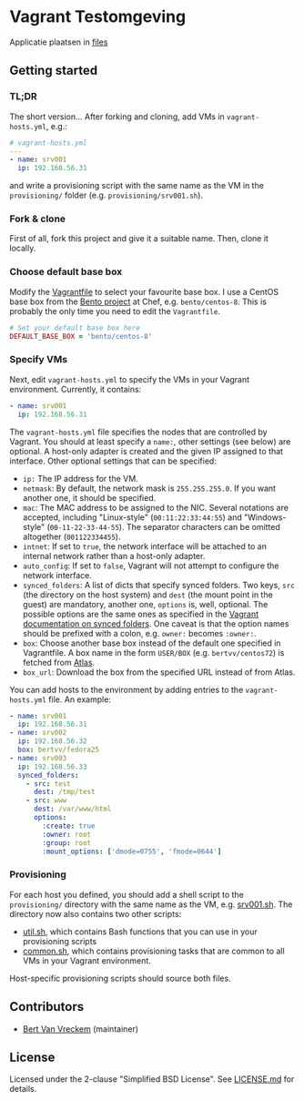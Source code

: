 # Vagrant Testomgeving

Applicatie plaatsen in [files](files/)


## Getting started

### TL;DR

The short version... After forking and cloning, add VMs in `vagrant-hosts.yml`, e.g.:

```Yaml
# vagrant-hosts.yml
---
- name: srv001
  ip: 192.168.56.31
```

and write a provisioning script with the same name as the VM in the `provisioning/` folder (e.g. `provisioning/srv001.sh`).

### Fork & clone

First of all, fork this project and give it a suitable name. Then, clone it locally.

### Choose default base box

Modify the [Vagrantfile](Vagrantfile) to select your favourite base box. I use a CentOS base box from the [Bento project](https://app.vagrantup.com/bento) at Chef, e.g.  `bento/centos-8`. This is probably the only time you need to edit the `Vagrantfile`.

```Ruby
# Set your default base box here
DEFAULT_BASE_BOX = 'bento/centos-8'
```

### Specify VMs

Next, edit `vagrant-hosts.yml` to specify the VMs in your Vagrant environment. Currently, it contains:

```Yaml
- name: srv001
  ip: 192.168.56.31
```

The `vagrant-hosts.yml` file specifies the nodes that are controlled by Vagrant. You should at least specify a `name:`, other settings (see below) are optional. A host-only adapter is created and the given IP assigned to that interface. Other optional settings that can be specified:

- `ip:` The IP address for the VM.
- `netmask`: By default, the network mask is `255.255.255.0`. If you want another one, it should be specified.
- `mac`: The MAC address to be assigned to the NIC. Several notations are accepted, including "Linux-style" (`00:11:22:33:44:55`) and "Windows-style" (`00-11-22-33-44-55`). The separator characters can be omitted altogether (`001122334455`).
- `intnet`: If set to `true`, the network interface will be attached to an internal network rather than a host-only adapter.
- `auto_config`: If set to `false`, Vagrant will not attempt to configure the network interface.
- `synced_folders`: A list of dicts that specify synced folders. Two keys, `src` (the directory on the host system) and `dest` (the mount point in the guest) are mandatory, another one, `options` is, well, optional. The possible options are the same ones as specified in the [Vagrant documentation on synced folders](http://docs.vagrantup.com/v2/synced-folders/basic_usage.html). One caveat is that the option names should be prefixed with a colon, e.g. `owner:` becomes `:owner:`.
- `box`: Choose another base box instead of the default one specified in Vagrantfile. A box name in the form `USER/BOX` (e.g. `bertvv/centos72`) is fetched from [Atlas](https://atlas.hashicorp.com/boxes/search).
- `box_url`: Download the box from the specified URL instead of from Atlas.

You can add hosts to the environment by adding entries to the `vagrant-hosts.yml` file. An example:

```Yaml
- name: srv001
  ip: 192.168.56.31
- name: srv002
  ip: 192.168.56.32
  box: bertvv/fedora25
- name: srv003
  ip: 192.168.56.33
  synced_folders:
    - src: test
      dest: /tmp/test
    - src: www
      dest: /var/www/html
      options:
        :create: true
        :owner: root
        :group: root
        :mount_options: ['dmode=0755', 'fmode=0644']
```

### Provisioning

For each host you defined, you should add a shell script to the `provisioning/` directory with the same name as the VM, e.g. [srv001.sh](provisioning/srv001.sh). The directory now also contains two other scripts:

- [util.sh](provisioning/util.sh), which contains Bash functions that you can use in your provisioning scripts
- [common.sh](provisioning/common.sh), which contains provisioning tasks that are common to all VMs in your Vagrant environment.

Host-specific provisioning scripts should source both files.

## Contributors

- [Bert Van Vreckem](https://github.com/bertvv/) (maintainer)

## License

Licensed under the 2-clause "Simplified BSD License". See [LICENSE.md](/LICENSE.md) for details.
